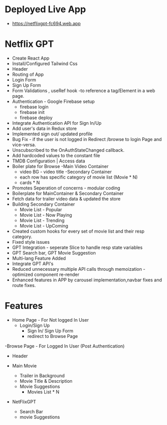 # Deployed Live App

- https://netflixgpt-fc694.web.app

# Netflix GPT

- Create React App
- Install/Configured Tailwind Css
- Header
- Routing of App
- Login Form
- Sign Up Form
- Form Validations , useRef hook -to reference a tag/Element in a web page.
- Authentication - Google Firebase setup
  - firebase login
  - firebase init
  - firebase deploy
- Integrate Authentication API for Sign In/Up
- Add user's data in Redux store
- Implemented sign out/ updated profile
- Bug Fix - if the user is not logged in Redirect /browse to login Page and vice-versa.
- Unscubscribed to the OnAuthStateChanged callback.
- Add hardcoded values to the constant file
- TMDB Configuration | Access data
- Boiler plate for Browse
  -Main Video Container
  - video BG - video title
    -Secondary Container
  - each row has specific category of movie list (Movie \* N)
  - cards \* N
- Promotes Seperation of concerns - modular coding
- Boilerplate for MainContainer & Secondary Container
- Fetch data for trailer video data & updated the store
- Building Secondary Container
  - Movie List - Popular
  - Movie List - Now Playing
  - Movie List - Trending
  - Movie List - UpComing
- Created custom hooks for every set of movie list and their resp category.
- Fixed style issues
- GPT Integration - seperate Slice to handle resp state variables
- GPT Search bar, GPT Movie Suggestion
- Multi-lang Feature Added
- Integrate GPT API's
- Reduced unnecessary multiple API calls through memoization - optimized component re-render
- Enhanced features in APP by carousel implementation,navbar fixes and route fixes.

# Features

- Home Page - For Not logged In User
  - Login/Sign Up
    - Sign In/ Sign Up Form
    - redirect to Browse Page

-Browse Page - For Logged In User (Post Authentication)

- Header
- Main Movie

  - Trailer in Background
  - Movie Title & Description
  - Movie Suggestions
    - Movies List \* N

- NetFlixGPT
  - Search Bar
  - movie Suggestions
